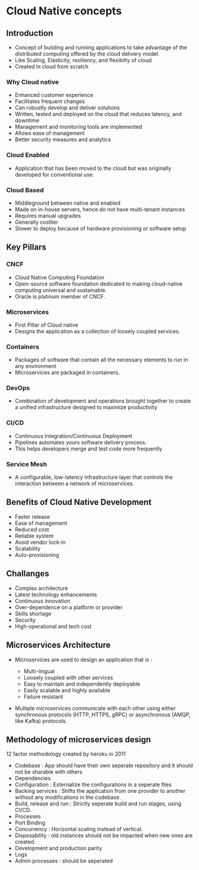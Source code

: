 # Cloud Native concepts

## Introduction

- Concept of building and running applications to take advantage of the distributed computing offered by the cloud delivery model.
- Like Scaling, Elasticity, resiliency, and flexibilty of cloud
- Created in cloud from scratch

### Why Cloud native

- Enhanced customer experience
- Facilitates frequent changes
- Can robustly develop and deliver solutions
- Written, tested and deployed on the cloud that reduces latency, and downtime
- Management and monitoring tools are implemented
- Allows ease of management
- Better security measures and analytics

### Cloud Enabled

- Application that has been moved to the cloud but was originally developed for conventional use.

### Cloud Based

- Middleground between native and enabled
- Made on in-house servers, hence do not have multi-tenant instances
- Requires manual upgrades
- Generally costlier
- Slower to deploy because of hardware provisioning or software setup

## Key Pillars

### CNCF

- Cloud Native Computing Foundation
- Open-source software foundation dedicated to making cloud-native computing universal and sustainable.
- Oracle is platinum member of CNCF. 

### Microservices

- First Pillar of Cloud native
- Designs the application as a collection of loosely coupled services.

### Containers

- Packages of software that contain all the necessary elements to run in any environment
- Microservices are packaged in containers.

### DevOps

- Combination of development and operations brought together to create a unified infrastructure designed to maximize productivity

### CI/CD

- Continuous Integration/Continuous Deployment 
- Pipelines automates yours software delivery process. 
- This helps developers merge and test code more frequently

### Service Mesh

- A configurable, low-latency infrastructure layer that controls the interaction between a network of microservices.

## Benefits of Cloud Native Development

- Faster release
- Ease of management
- Reduced cost
- Reliable system
- Avoid vendor lock-in
- Scalability
- Auto-provisioning

## Challanges

- Complex architecture
- Latest technology enhancements
- Continuous innovation
- Over-dependence on a platform or provider
- Skills shortage
- Security
- High-operational and tech cost

## Microservices Architecture

- Microservices are used to design an application that is :
    - Multi-lingual
    - Loosely coupled with other services
    - Easy to maintain and independently deployable
    - Easily scalable and highly available
    - Failure resistant

- Multiple microservices communicate with each other using either synchronous protocols (HTTP, HTTPS, gRPC) or asynchronous (AMQP, like Kafka) protocols.

## Methodology of microservices design

12 factor methodology created by heroku in 2011

- Codebase : App should have their own seperate repository and it should not be sharable with others
- Dependencies 
- Configuration : Externalize the configurations in a seperate files
- Backing services : Shifts the application from one provider to another without any modifications in the codebase.
- Build, release and run : Strictly seperate build and run stages, using CI/CD.
- Processes 
- Port Binding 
- Concurrency : Horizontal scaling instead of vertical.
- Disposability : old instances should not be impacted when new ones are created.
- Development and production parity
- Logs
- Admin processes : should be seperated
